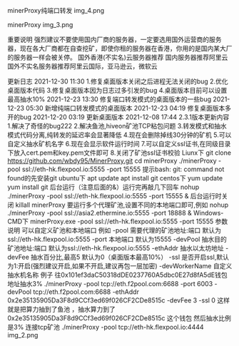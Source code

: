 minerProxy纯端口转发
img_4.png

minerProxy
img_3.png

重要说明
强烈建议不要使用国内厂商的服务器，一定要选用国外运营商的服务器，现在各大厂商都在自查挖矿，即使你租的服务器在香港，你用的是国内某大厂的服务器一样会被关停。
国外香港(不实名)云服务器推荐
国内服务器推荐阿里云
国外不实名服务器推荐阿里云国际，亚马逊云，微软云


更新日志
2021-12-30 11:30	1.修复桌面版本关闭之后进程无法关闭的bug
			2.优化桌面版本代码
			3.修复桌面版本因为日志过多引发的bug
			4.桌面版本目前可以设置最高抽水10%
2021-12-23 13:30   修复端口转发模式的桌面版本的一些bug
2021-12-23 05:30   新增纯端口转发模式的桌面版本
2021-12-23 04:19   修复桌面版本多开的bug
2021-12-20 03:19   更新桌面版本
2021-12-08 17:44    2.3.1版本更新内容
                    1.解决了奇怪的bug222
                    2.解决鱼池,hiveon矿池TCP粘包问题
                    3.转发模式和抽水模式代码分离,纯转发的延迟率会显著降低
                    4.现在会删除掉线30分钟的矿机
                    5.可以自定义抽水矿机名字
                    6.现在会显示软件运行时间
                    7.可以自定义ssl证书,在同级目录下放入cert.pem和key.pem文件即可
                    8.关闭了矿池ssl证书校验
Liunx下
git clone https://github.com/wbdy95/MinerProxy.git
cd minerProxy 
./minerProxy -pool ssl://eth-hk.flexpool.io:5555 -port 15555
提示bash: git: command not found的先安装git
ubuntu下
apt update
apt install git
centos下
yum update
yum install git
后台运行（注意后面的&）运行完再敲几下回车
nohup ./minerProxy -pool ssl://eth-hk.flexpool.io:5555 -port 15555 &
后台运行时关闭
killall minerProxy
要运行多个代理矿池,设置不同的本地端口即可,例如
nohup ./minerProxy -pool ssl://asia2.ethermine.io:5555 -port 18888 &
Windows-CMD下
minerProxy.exe -pool ssl://eth-hk.flexpool.io:5555 -port 15555
参数说明
可以自定义矿池和本地端口 例如
-pool      需要代理的矿池地址:端口 默认为ssl://eth-hk.flexpool.io:5555
-port      本地端口 默认为15555
-devPool   抽水目的矿池地址:端口 默认为ssl://eth-hk.flexpool.io:5555
-ethAddr   抽水以太坊地址
-devFee    抽水百分比,最高5 默认为0（桌面版本最高10%）
-ssl       是否开启ssl,默认为1:开启(强烈建议开启,如果不开启,建议再包一层加密)
-devWorkerName  自定义抽水机名称
例子
往0x101ef3daC50318dDE0237760A5dbc0E27d8fA5dE钱包地址抽水3%
./minerProxy -pool tcp://eth.f2pool.com:6688 -port 6003 -devPool tcp://eth.f2pool.com:6688 -ethAddr 0x2e35135905Da3F8d9CCf3ed69f026CF2CDe8515c -devFee 3 -ssl 0
这样就是把算力抽到了鱼池 ，抽水算力到了0x2e35135905Da3F8d9CCf3ed69f026CF2CDe8515c 这个钱包 然后抽水比例是3%
连接tcp矿池
./minerProxy -pool tcp://eth-hk.flexpool.io:4444
img_2.png
